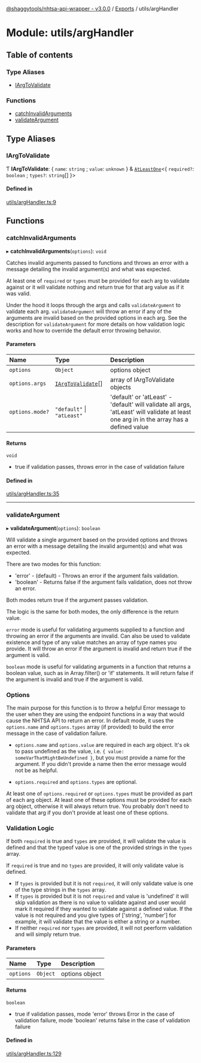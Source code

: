 [@shaggytools/nhtsa-api-wrapper - v3.0.0](../index.md) / [Exports](../modules.md) / utils/argHandler

# Module: utils/argHandler

## Table of contents

### Type Aliases

- [IArgToValidate](utils_argHandler.md#iargtovalidate)

### Functions

- [catchInvalidArguments](utils_argHandler.md#catchinvalidarguments)
- [validateArgument](utils_argHandler.md#validateargument)

## Type Aliases

### IArgToValidate

Ƭ **IArgToValidate**: { `name`: `string` ; `value`: `unknown`  } & [`AtLeastOne`](utils_types.md#atleastone)<{ `required?`: `boolean` ; `types?`: `string`[]  }\>

#### Defined in

[utils/argHandler.ts:9](https://github.com/ShaggyTech/nhtsa-api-wrapper/blob/6668ba3/packages/lib/src/utils/argHandler.ts#L9)

## Functions

### catchInvalidArguments

▸ **catchInvalidArguments**(`options`): `void`

Catches invalid arguments passed to functions and throws an error with a message detailing the
invalid argument(s) and what was expected.

At least one of `required` or `types` must be provided for each arg to validate against or it
will validate nothing and return true for that arg value as if it was valid.

Under the hood it loops through the args and calls `validateArgument` to validate each arg.
`validateArgument` will throw an error if any of the arguments are invalid based on the provided
options in each arg. See the description for `validateArgument` for more details on how
validation logic works and how to override the default error throwing behavior.

#### Parameters

| Name | Type | Description |
| :------ | :------ | :------ |
| `options` | `Object` | options object |
| `options.args` | [`IArgToValidate`](utils_argHandler.md#iargtovalidate)[] | array of IArgToValidate objects |
| `options.mode?` | ``"default"`` \| ``"atLeast"`` | 'default' or 'atLeast' - 'default' will validate all args, 'atLeast' will validate at least one arg in in the array has a defined value |

#### Returns

`void`

- true if validation passes, throws error in the case of validation failure

#### Defined in

[utils/argHandler.ts:35](https://github.com/ShaggyTech/nhtsa-api-wrapper/blob/6668ba3/packages/lib/src/utils/argHandler.ts#L35)

___

### validateArgument

▸ **validateArgument**(`options`): `boolean`

Will validate a single argument based on the provided options and throws an error with a message
detailing the invalid argument(s) and what was expected.

There are two modes for this function:
- 'error' - (default) - Throws an error if the argument fails validation.
- 'boolean' - Returns false if the argument fails validation, does not throw an error.

Both modes return true if the argument passes validation.

The logic is the same for both modes, the only difference is the return value.

`error` mode is useful for validating arguments supplied to a function and throwing an
error if the arguments are invalid. Can also be used to validate existence and type of any
value matches an array of type names you provide. It will throw an error if the argument is
invalid and return true if the argument is valid.

`boolean` mode is useful for validating arguments in a function that returns a boolean value,
such as in Array.filter() or 'if' statements. It will return false if the argument is invalid
and true if the argument is valid.

### Options

The main purpose for this function is to throw a helpful Error message to the user when they
are using the endpoint functions in a way that would cause the NHTSA API to return an error.
In default mode, it uses the `options.name` and `options.types` array (if provided) to build the
error message in the case of validation failure.

- `options.name` and `options.value` are required in each arg object. It's ok to pass undefined
as the value, i.e. `{ value: someVarThatMightBeUndefined }`, but you must provide a name for the
argument. If you didn't provide a name then the error message would not be as helpful.

- `options.required` and `options.types` are optional.

At least one of `options.required` or `options.types` must be provided as part of each arg
object. At least one of these options must be provided for each arg object, otherwise it will
always return true. You probably don't need to validate that arg if you don't provide at least
one of these options.

### Validation Logic

If both `required` is true and `types` are provided, it will validate the value is defined and
that the typeof value is one of the provided strings in the `types` array.

If `required` is true and no `types` are provided, it will only validate value is defined.

- If `types` is provided but it is not `required`, it will only validate value is one of the
type strings in the `types` array.
- If `types` is provided but it is not `required` and value is 'undefined' it will skip
validation as there is no value to validate against and user would mark it required if they
wanted to validate against a defined value. If the value is not required and you give types of
['string', 'number'] for example, it will validate that the value is either a string or a number.
- If neither `required` nor `types` are provided, it will not peerform validation and will
simply return true.

#### Parameters

| Name | Type | Description |
| :------ | :------ | :------ |
| `options` | `Object` | options object |

#### Returns

`boolean`

- true if validation passes, mode 'error' throws Error in the case of
validation failure, mode 'boolean' returns false in the case of validation failure

#### Defined in

[utils/argHandler.ts:129](https://github.com/ShaggyTech/nhtsa-api-wrapper/blob/6668ba3/packages/lib/src/utils/argHandler.ts#L129)

